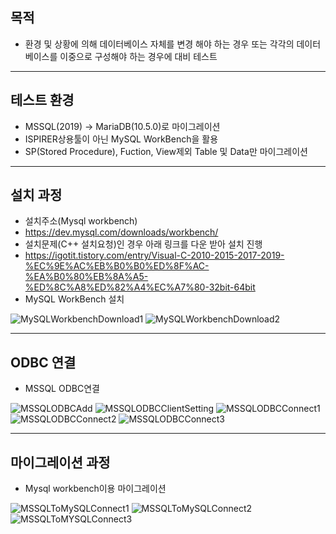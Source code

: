## 목적
- 환경 및 상황에 의해 데이터베이스 자체를 변경 해야 하는 경우 또는 각각의 데이터베이스를 이중으로 구성해야 하는 경우에 대비 테스트 
___

## 테스트 환경
- MSSQL(2019) -> MariaDB(10.5.0)로 마이그레이션
- ISPIRER상용툴이 아닌 MySQL WorkBench을 활용
- SP(Stored Procedure), Fuction, View제외 Table 및 Data만 마이그레이션
___

## 설치 과정
- 설치주소(Mysql workbench)
- https://dev.mysql.com/downloads/workbench/
- 설치문제(C++ 설치요청)인 경우 아래 링크를 다운 받아 설치 진행
- https://igotit.tistory.com/entry/Visual-C-2010-2015-2017-2019-%EC%9E%AC%EB%B0%B0%ED%8F%AC-%EA%B0%80%EB%8A%A5-%ED%8C%A8%ED%82%A4%EC%A7%80-32bit-64bit
- MySQL WorkBench 설치

![MySQLWorkbenchDownload1](./img/MySQLWorkbenchDownload1.JPG)
![MySQLWorkbenchDownload2](./img/MySQLWorkbenchDownload2.JPG)
___

## ODBC 연결
- MSSQL ODBC연결

![MSSQLODBCAdd](./img/MSSQLODBCAdd.JPG)
![MSSQLODBCClientSetting](./img/MSSQLODBCClientSetting.JPG)
![MSSQLODBCConnect1](./img/MSSQLODBCConnect1.JPG)
![MSSQLODBCConnect2](./img/MSSQLODBCConnect2.JPG)
![MSSQLODBCConnect3](./img/MSSQLODBCConnect3.JPG)
___

## 마이그레이션 과정
- Mysql workbench이용 마이그레이션

![MSSQLToMySQLConnect1](./img/MSSQLToMySQLConnect1.JPG)
![MSSQLToMySQLConnect2](./img/MSSQLToMySQLConnect2.JPG)
![MSSQLToMYSQLConnect3](./img/MSSQLToMYSQLConnect3.JPG)


